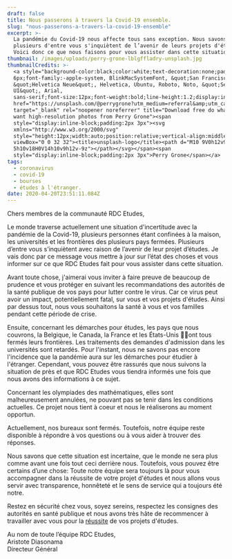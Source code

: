 ```yaml
---
draft: false
title: Nous passerons à travers la Covid-19 ensemble.
slug: "nous-passerons-a-travers-la-covid-19-ensemble"
excerpt: >-
  La pandémie du Covid-19 nous affecte tous sans exception. Nous savons que
  plusieurs d'entre vous s'inquiètent de l’avenir de leurs projets d'études.
  Voici donc ce que nous faisons pour vous assister dans cette situation.
thumbnail: /images/uploads/perry-grone-lblgffladry-unsplash.jpg
thumbnailCredits: >-
  <a style="background-color:black;color:white;text-decoration:none;padding:4px
  6px;font-family:-apple-system, BlinkMacSystemFont, &quot;San Francisco&quot;,
  &quot;Helvetica Neue&quot;, Helvetica, Ubuntu, Roboto, Noto, &quot;Segoe
  UI&quot;, Arial,
  sans-serif;font-size:12px;font-weight:bold;line-height:1.2;display:inline-block;border-radius:3px"
  href="https://unsplash.com/@perrygrone?utm_medium=referral&amp;utm_campaign=photographer-credit&amp;utm_content=creditBadge"
  target="_blank" rel="noopener noreferrer" title="Download free do whatever you
  want high-resolution photos from Perry Grone"><span
  style="display:inline-block;padding:2px 3px"><svg
  xmlns="http://www.w3.org/2000/svg"
  style="height:12px;width:auto;position:relative;vertical-align:middle;top:-2px;fill:white"
  viewBox="0 0 32 32"><title>unsplash-logo</title><path d="M10 9V0h12v9H10zm12
  5h10v18H0V14h10v9h12v-9z"></path></svg></span><span
  style="display:inline-block;padding:2px 3px">Perry Grone</span></a>
tags:
  - coronavirus
  - covid-19
  - bourses
  - études à l'étranger.
date: 2020-04-20T23:51:11.084Z
---
```

Chers membres de la communauté RDC Etudes,

Le monde traverse actuellement une situation d'incertitude avec la pandémie de la Covid-19, plusieurs personnes étant confinées à la maison, les universités et les frontières des plusieurs pays fermées. Plusieurs d’entre vous s’inquiètent avec raison de l’avenir de leur projet d’études. Je vais donc par ce message vous mettre à jour sur l’état des choses et vous informer sur ce que RDC Etudes fait pour vous assister dans cette situation.

Avant toute chose, j'aimerai vous inviter à faire preuve de beaucoup de prudence et vous protéger en suivant les recommandations des autorités de la santé publique de vos pays pour lutter contre le virus. Car ce virus peut avoir un impact, potentiellement fatal, sur vous et vos projets d'études. Ainsi par dessus tout, nous vous souhaitons la santé à vous et vos familles pendant cette période de crise.

Ensuite, concernant les démarches pour études, les pays que nous couvrons, la Belgique, le Canada, la France et les États-Unis ont tous fermés leurs frontières. Les traitements des demandes d'admission dans les universités sont retardés. Pour l'instant, nous ne savons pas encore l'incidence que la pandémie aura sur les démarches pour étudier à l'étranger. Cependant, vous pouvez être rassurés que nous suivons la situation de près et que RDC Etudes vous tiendra informés une fois que nous avons des informations à ce sujet.

Concernant les olympiades des mathématiques, elles sont malheureusement annulées, ne pouvant pas se tenir dans les conditions actuelles. Ce projet nous tient à coeur et nous le réaliserons au moment opportun.

Actuellement, nos bureaux sont fermés. Toutefois, notre équipe reste disponible à répondre à vos questions ou à vous aider à trouver des réponses.

Nous savons que cette situation est incertaine, que le monde ne sera plus comme avant une fois tout ceci derrière nous. Toutefois, vous pouvez être certains d’une chose: Toute notre équipe sera toujours là pour vous accompagner dans la réussite de votre projet d'études et nous allons vous servir avec transparence, honnêteté et le sens de service qui a toujours été notre.

Restez en sécurité chez vous, soyez sereins, respectez les consignes des autorités en santé publique et nous avons très hâte de recommencer à travailler avec vous pour la <u>réussite</u> de vos projets d'études.

Au nom de toute l’équipe RDC Etudes,\
Aristote Diasonama\
Directeur Général